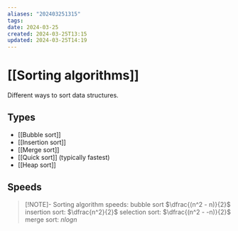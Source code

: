 ```yaml
---
aliases: "202403251315"
tags: 
date: 2024-03-25
created: 2024-03-25T13:15
updated: 2024-03-25T14:19
---
```

# [[Sorting algorithms]]
Different ways to sort data structures.

## Types
- [[Bubble sort]]
- [[Insertion sort]]
- [[Merge sort]]
- [[Quick sort]] (typically fastest)
- [[Heap sort]]



## Speeds
> [!NOTE]- Sorting algorithm speeds:
> bubble sort $\dfrac{(n^2 - n)}{2}$
> insertion sort: $\dfrac{n^2}{2}$
> selection sort: $\dfrac{(n^2 - -n)}{2}$
> merge sort: $nlogn$